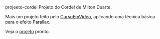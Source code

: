 projeeto-cordel
Projeto do Cordel de Milton Duarte.

Mais um projeto feito pelo <a href="https://www.cursoemvideo.com/cursos/" target="_blank">CursoEmVídeo</a>, aplicando uma técnica básica para o efeito Parallax.

Veja o <a href="https://victorfreireavfs.github.io/projeeto-cordel/"  target="_blank">projeto</a> pronto.